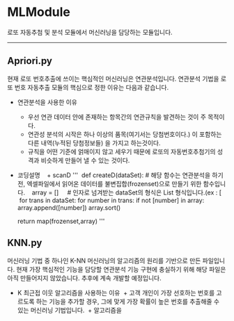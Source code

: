 # MLModule
로또 자동추첨 및 분석 모듈에서 머신러닝을 담당하는 모듈입니다.

***

## Apriori.py

현재 로또 번호추출에 쓰이는 핵심적인 머신러닝은 연관분석입니다. 연관분석 기법을 로또 번호 자동추출 모듈의 핵심으로 정한 이유는 다음과 같습니다.

- 연관분석을 사용한 이유
  + 우선 연관 데이터 안에 존재하는 항목간의 연관규칙을 발견하는 것이 주 목적이다.
  + 연관성 분석의 시작은 하나 이상의 품목(여기서는 당첨번호이다.) 이 포함하는 다른 내역(누적된 당첨정보들) 을 가지고 하는것이다.
  + 규칙을 어떤 기준에 얽매이지 않고 세우기 때문에 로또의 자동번호추첨기의 성격과 비슷하게 만들어 낼 수 있는 것이다.
  
- 코딩설명
  
  + scanD
  '''
  def createD(dataSet): # 해당 함수는 연관분석을 하기 전, 엑셀파일에서 읽어온 데이터를 불변집합(frozenset)으로 만들기 위한 함수입니다.
    array = []      # 인자로 넘겨받는 dataSet의 형식은 List 형식입니다.(ex : [
    for trans in dataSet:
        for number in trans:
            if not [number] in array:
                array.append([number])
    array.sort()

    return map(frozenset,array)
  '''


## KNN.py

머신러닝 기법 중 하나인 K-NN 머신러닝의 알고리즘의 원리를 기반으로 만든 파일입니다. 현재 가장 핵심적인 기능을 담당할 연관분석 기능 구현에 충실하기 위해 해당 파일은 아직 만들어지지 않았습니다. 추후에 계속 개발할 예정입니다.

- K 최근접 이웃 알고리즘을 사용하는 이유
  + 고객 개인이 가장 선호하는 번호를 고르도록 하는 기능을 추가할 경우, 그에 맞게 가장 확률이 높은 번호를 추출해줄 수 있는 머신러닝 기법입니다.
  + 알고리즘을 
